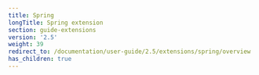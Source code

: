 ```yaml
---
title: Spring
longTitle: Spring extension
section: guide-extensions
version: '2.5'
weight: 39
redirect_to: /documentation/user-guide/2.5/extensions/spring/overview
has_children: true
---
```

